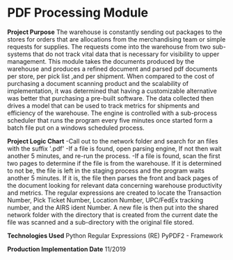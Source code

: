 # PDF Processing Module

**Project Purpose**
The warehouse is constantly sending out packages to the stores for orders that are allocations from the merchandising team or simple requests for supplies. The requests come into the warehouse from two sub-systems that do not track vital data that is necessary for visibility to upper management. This module takes the documents produced by the warehouse and produces a refined document and parsed pdf documents per store, per pick list ,and per shipment. When compared to the cost of purchasing a document scanning product and the scalability of implementation, it was determined that having a customizable alternative was better that purchasing a pre-built software. The data collected then drives a model that can be used to track metrics for shipments and efficiency of the warehouse. The engine is controlled with a sub-process scheduler that runs the program every five minutes once started form a batch file put on a windows scheduled process.

**Project Logic Chart**
-Call out to the network folder and search for an files with the suffix '.pdf'
-If a file is found, open parsing engine, If not then wait another 5 minutes, and re-run the process.
-If a file is found, scan the first two pages to determine if the file is from the warehouse. If it is determined to not be, the file is left in the staging process and the program waits another 5 minutes. If it is, the file then parses the front and back pages of the document looking for relevant data concerning warehouse productivity and metrics. The regular expressions are created to locate the Transaction Number, Pick Ticket Number, Location Number, UPC/FedEx tracking number, and the AIRS ident Number. A new file is then put into the shared network folder with the directory that is created from the current date the file was scanned and a sub-directory with the original file stored.

**Technologies Used**
Python
Regular Expressions (RE)
PyPDF2 - Framework

**Production Implementation Date**
11/2019
